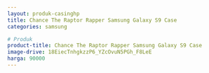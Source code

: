 ```yaml
---
layout: produk-casinghp
title: Chance The Raptor Rapper Samsung Galaxy S9 Case
categories: samsung

# Produk
product-title: Chance The Raptor Rapper Samsung Galaxy S9 Case
image-drive: 18EiecTnhgkzzP6_YZcOvuN5PGh_F8LeE
harga: 90000
---
```

